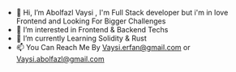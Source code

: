 - 👋 Hi, I’m Abolfazl Vaysi , I'm Full Stack developer but i'm in love Frontend and Looking For Bigger Challenges
- 👀 I’m interested in Frontend & Backend Techs
- 🌱 I’m currently Learning Solidity & Rust
- 📫 You Can Reach Me By <a href="mailto:vaysi.erfan@gmail.com">Vaysi.erfan@gmail.com</a> or <a href="mailto:vaysi.abolfazl@gmail.com">Vaysi.abolfazl@gmail.com</a>

<!---
Vaysi/Vaysi is a ✨ special ✨ repository because its `README.md` (this file) appears on your GitHub profile.
You can click the Preview link to take a look at your changes.
--->
